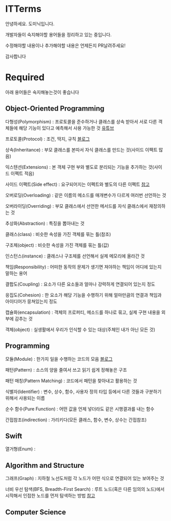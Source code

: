 # ITTerms
안녕하세요. 도미닉입니다.

개발자들이 숙지해야할 용어들을 정리하고 있는 중입니다.

수정해야할 내용이나 추가해야할 내용은 언제든지 PR날려주세요!

감사합니다

# Required
아래 용어들은 숙지해놓는것이 좋습니다

## Object-Oriented Programming
다형성(Polymorphism) : 프로토콜을 준수하거나 클래스를 상속 받아서 서로 다른 객체들에 해당 기능이 있다고 예측해서 사용 가능한 것 [유튜브](https://www.youtube.com/watch?v=xlUwf3pDHyc)

프로토콜(Protocol) : 조건, 딱지, 규칙 [블로그](https://www.kiljh.me/entry/Swift-4-Protocol-and-Polymorphism?category=789247)

상속(Inheritance) : 부모 클래스를 본따서 자식 클래스를 만드는 것(사이드 이팩트 많음)

익스텐션(Extensions) : 본 객체 구현 부와 별도로 분리되는 기능을 추가하는 것(사이드 이펙트 적음)

사이드 이팩트(Side effect) : 요구되어지는 이펙트와 별도의 다른 이펙트 [참고](https://m.blog.naver.com/PostView.nhn?blogId=ljc8808&logNo=220514138679&proxyReferer=https%3A%2F%2Fwww.google.com%2F)

오버로딩(Overloading) : 같은 이름의 메소드를 매개변수가 다르게 여러번 선언하는 것

오버라이딩(Overriding) : 부모 클래스에서 선언한 메서드를 자식 클래스에서 재정의하는 것

추상화(Abstraction) : 특징을 뽑아내는 것

클래스(class) : 비슷한 속성을 가진 객체를 묶는 틀(참조)

구조체(object) : 비슷한 속성을 가진 객체를 묶는 틀(값)

인스턴스(instance) : 클래스나 구조체를 선언해서 실제 메모리에 올라간 것

책임(Responsibility) : 어떠한 동작의 문제가 생기면 져야하는 책임이 어디에 있는지 말하는 용어

결합도(Coupling) : 요소가 다른 요소들과 얼마나 강력하게 연결되어 있는지 정도

응집도(Cohesion) : 한 요소가 해당 기능을 수행하기 위해 얼마만큼의 연결과 책임과 아이디어가 뭉쳐있는지 정도

캡슐화(encapsulation) : 객체의 프로퍼티, 메소드를 하나로 묶고, 실제 구현 내용을 외부에 감추는 것

객체(object) : 실생활에서 우리가 인식할 수 있는 대상(주체인 내가 아닌 모든 것)


## Programming
모듈(Module) : 한가지 일을 수행하는 코드의 모음 [블로그](https://www.kiljh.me/entry/%EC%8A%A4%EC%9C%84%ED%94%84%ED%8A%B8-%EB%AA%A8%EB%93%88%EA%B3%BC-%EB%AA%A8%EB%93%88%ED%99%94)

패턴(Pattern) : 소스의 양을 줄여서 쓰고 읽기 쉽게 정해놓은 구조

패턴 매칭(Pattern Matching) : 코드에서 패턴을 찾아내고 활용하는 것

식별자(Identifier) : 변수, 상수, 함수, 사용자 정의 타입 등에서 다른 것들과 구분하기 위해서 사용되는 이름

순수 함수(Pure Function) : 어떤 값을 언제 넣더라도 같은 시행결과를 내는 함수

간접참조(indirection) : 가리키다(모든 클래스, 함수, 변수, 상수는 간접참조)

## Swift
열거형(Enum) : 

## Algorithm and Structure
그래프(Graph) : 지하철 노선도처럼 각 노드가 어떤 식으로 연결되어 있는 보여주는 것

너비 우선 탐색(BFS, Breadth-First Search) : 루트 노드(혹은 다른 임의의 노드)에서 시작해서 인접한 노드를 먼저 탐색하는 방법 [참고](https://gmlwjd9405.github.io/2018/08/15/algorithm-bfs.html)

## Computer Science


